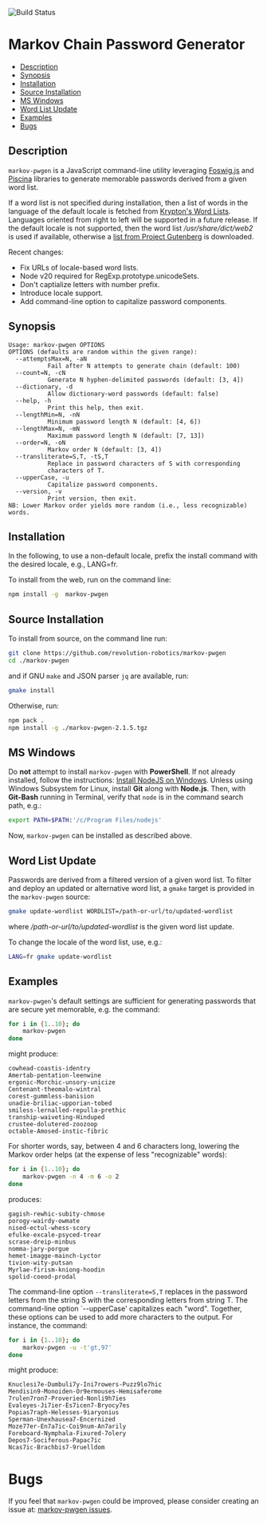 ![Build Status](https://github.com/revolution-robotics/markov-pwgen/actions/workflows/markov-pwgen.yml/badge.svg)

# Markov Chain Password Generator

- [Description](#description)
- [Synopsis](#synopsis)
- [Installation](#installation)
- [Source Installation](#source-installation)
- [MS Windows](#ms-windows)
- [Word List Update](#word-list-update)
- [Examples](#examples)
- [Bugs](#bugs)

## Description

`markov-pwgen` is a JavaScript command-line utility leveraging
[Foswig.js](https://github.com/mrsharpoblunto/foswig.js/)
and
[Piscina](https://github.com/piscinajs/piscina)
libraries to generate memorable passwords derived from a given word
list.

If a word list is not specified during installation, then a list of
words in the language of the default locale is fetched from
[Krypton's Word Lists](https://github.com/kkrypt0nn/wordlists).
Languages oriented from right to left will be supported in a future
release. If the default locale is not supported, then the word list
_/usr/share/dict/web2_ is used if available, otherwise a
[list from Project Gutenberg](https://www.gutenberg.org/files/3201/files/SINGLE.TXT)
is downloaded.

Recent changes:
  - Fix URLs of locale-based word lists.
  - Node v20 required for RegExp.prototype.unicodeSets.
  - Don't captialize letters with number prefix.
  - Introduce locale support.
  - Add command-line option to capitalize password components.

## Synopsis

```
Usage: markov-pwgen OPTIONS
OPTIONS (defaults are random within the given range):
  --attemptsMax=N, -aN
           Fail after N attempts to generate chain (default: 100)
  --count=N, -cN
           Generate N hyphen-delimited passwords (default: [3, 4])
  --dictionary, -d
           Allow dictionary-word passwords (default: false)
  --help, -h
           Print this help, then exit.
  --lengthMin=N, -nN
           Minimum password length N (default: [4, 6])
  --lengthMax=N, -mN
           Maximum password length N (default: [7, 13])
  --order=N, -oN
           Markov order N (default: [3, 4])
  --transliterate=S,T, -tS,T
           Replace in password characters of S with corresponding
           characters of T.
  --upperCase, -u
           Capitalize password components.
  --version, -v
           Print version, then exit.
NB: Lower Markov order yields more random (i.e., less recognizable) words.
```

## Installation

In the following, to use a non-default locale, prefix
the install command with the desired locale, e.g., LANG=fr.

To install from the web, run on the command line:

```bash
npm install -g  markov-pwgen
```

## Source Installation

To install from source, on the command line run:

```bash
git clone https://github.com/revolution-robotics/markov-pwgen
cd ./markov-pwgen
```
and if GNU `make` and JSON parser `jq` are
available, run:

```bash
gmake install
```

Otherwise, run:

```bash
npm pack .
npm install -g ./markov-pwgen-2.1.5.tgz
```

## MS Windows

Do **not** attempt to install `markov-pwgen` with **PowerShell**. If not
already installed, follow the instructions:
[Install NodeJS on Windows](https://learn.microsoft.com/en-us/windows/dev-environment/javascript/nodejs-on-windows).
Unless using Windows Subsystem for Linux, install **Git** along with
**Node.js**.  Then, with **Git-Bash** running in Terminal, verify that `node` is
in the command search path, e.g.:

```bash
export PATH=$PATH:'/c/Program Files/nodejs'
```

Now, `markov-pwgen` can be installed as described above.

## Word List Update

Passwords are derived from a filtered version of a given word list. To
filter and deploy an updated or alternative word list, a `gmake` target
is provided in the `markov-pwgen` source:

```bash
gmake update-wordlist WORDLIST=/path-or-url/to/updated-wordlist
```

where */path-or-url/to/updated-wordlist* is the given word list
update.

To change the locale of the word list, use, e.g.:

```bash
LANG=fr gmake update-wordlist
```

## Examples

`markov-pwgen`'s default settings are sufficient for generating
passwords that are secure yet memorable, e.g. the command:

```bash
for i in {1..10}; do
    markov-pwgen
done
```

might produce:

```
cowhead-coastis-identry
Amertab-pentation-leenwine
ergonic-Morchic-unsory-unicize
Centenant-theomalo-wintral
corest-gummless-banision
unadie-briliac-upporian-tobed
smiless-lernalled-repulla-prethic
tranship-waiveting-Hinduped
crustee-dolutered-zoozoop
octable-Amosed-instic-fibric
```

For shorter words, say, between 4 and 6 characters long, lowering the
Markov order helps (at the expense of less "recognizable" words):

```bash
for i in {1..10}; do
    markov-pwgen -n 4 -m 6 -o 2
done
```

produces:

```
gagish-rewhic-subity-chmose
porogy-wairdy-owmate
nised-ectul-whess-scory
efulke-excale-psyced-trear
scrase-dreip-minbus
nomma-jary-porgue
hemet-imagge-mainch-Lyctor
tivion-wity-putsan
Myrlae-firism-kniong-hoodin
spolid-coeod-prodal
```

The command-line option `--transliterate=S,T` replaces in the
password letters from the string S with the corresponding
letters from string T.
The command-line option `--upperCase' capitalizes each "word".
Together, these options can be used to add more characters to the
output.  For instance, the command:

```bash
for i in {1..10}; do
    markov-pwgen -u -t'gt,97'
done
```

might produce:

```
Knuclesi7e-Dumbuli7y-Ini7rowers-Puzz9lo7hic
Mendisin9-Monoiden-Or9ermouses-Hemisaferome
7rulen7ron7-Proveried-Nonli9h7ies
Evaleyes-Ji7ier-Es7icen7-Bryocy7es
Popias7raph-Helesses-9iaryonius
Sperman-Unexhausea7-Encernized
Moze77er-En7a7ic-Coi9num-An7arily
Foreboard-Nymphala-Fixured-7olery
Depos7-Sociferous-Papac7ic
Ncas7ic-Brachbis7-9ruelldom
```

# Bugs

If you feel that `markov-pwgen` could be improved, please consider
creating an issue at:
[markov-pwgen issues](https://github.com/revolution-robotics/markov-pwgen/issues).

